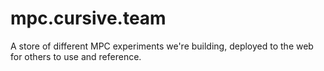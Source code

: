 # mpc.cursive.team

A store of different MPC experiments we're building, deployed to the web for others to use and reference.

